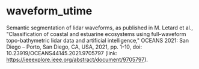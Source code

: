 # waveform_utime
Semantic segmentation of lidar waveforms, as published in M. Letard et al., "Classification of coastal and estuarine ecosystems using full-waveform topo-bathymetric lidar data and artificial intelligence," OCEANS 2021: San Diego – Porto, San Diego, CA, USA, 2021, pp. 1-10, doi: 10.23919/OCEANS44145.2021.9705797 (link: https://ieeexplore.ieee.org/abstract/document/9705797).
